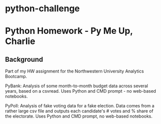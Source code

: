 # python-challenge
# Python Homework - Py Me Up, Charlie

## Background

Part of my HW assignment for the Northwestern University Analytics Bootcamp. 

PyBank:
Analysis of some month-to-month budget data across several years, based on a csvread. Uses Python and CMD prompt - no web-based notebooks.

PyPoll:
Analysis of fake voting data for a fake election. Data comes from a rather large csv file and outputs each candidate's # votes and % share of the electorate. Uses Python and CMD prompt, no web-based notebooks.

